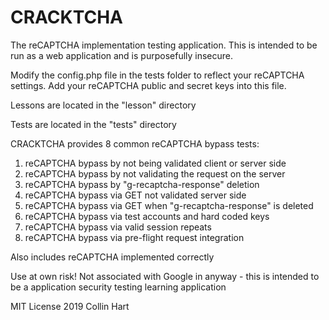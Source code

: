 # CRACKTCHA
The reCAPTCHA implementation testing application. This is intended to be run as a web application and is purposefully insecure.

Modify the config.php file in the tests folder to reflect your reCAPTCHA settings. Add your reCAPTCHA public and secret keys into this file.

Lessons are located in the "lesson" directory

Tests are located in the "tests" directory

CRACKTCHA provides 8 common reCAPTCHA bypass tests:

1.  reCAPTCHA bypass by not being validated client or server side
2.  reCAPTCHA bypass by not validating the request on the server
3.  reCAPTCHA bypass by "g-recaptcha-response" deletion
4.  reCAPTCHA bypass via GET not validated server side
5.  reCAPTCHA bypass via GET when "g-recaptcha-response" is deleted
6.  reCAPTCHA bypass via test accounts and hard coded keys
7.  reCAPTCHA bypass via valid session repeats
8.  reCAPTCHA bypass via pre-flight request integration

 Also includes reCAPTCHA implemented correctly



Use at own risk! Not associated with Google in anyway - this is intended to be a application security testing learning application

MIT License 2019 Collin Hart
